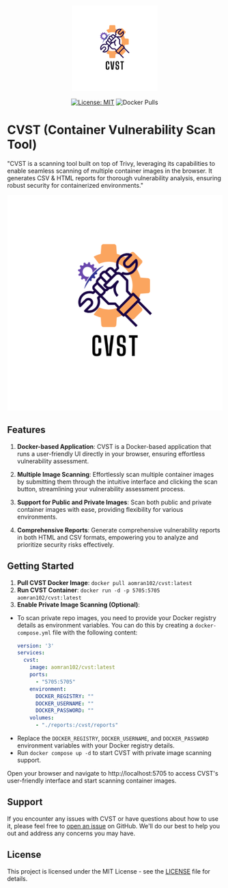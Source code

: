 <div align="center">
<img src="img/cvst.png" width="200">

[![License: MIT][license-img]][license]
![Docker Pulls][docker-pulls]
</div>

# CVST (Container Vulnerability Scan Tool)

"CVST is a scanning tool built on top of Trivy, leveraging its capabilities to enable seamless scanning of multiple container images in the browser. It generates CSV & HTML reports for thorough vulnerability analysis, ensuring robust security for containerized environments."

<div align="center">
  <img src="img/cvst.png" alt="cvst" width="800">
</div>

## Features

1. **Docker-based Application**: CVST is a Docker-based application that runs a user-friendly UI directly in your browser, ensuring effortless vulnerability assessment.

2. **Multiple Image Scanning**: Effortlessly scan multiple container images by submitting them through the intuitive interface and clicking the scan button, streamlining your vulnerability assessment process.

3. **Support for Public and Private Images**: Scan both public and private container images with ease, providing flexibility for various environments.

4. **Comprehensive Reports**: Generate comprehensive vulnerability reports in both HTML and CSV formats, empowering you to analyze and prioritize security risks effectively.

## Getting Started

1. **Pull CVST Docker Image**: 
`docker pull aomran102/cvst:latest`
&nbsp;
2. **Run CVST Container**: 
`docker run -d -p 5705:5705 aomran102/cvst:latest`
&nbsp;
3. **Enable Private Image Scanning (Optional)**:
- To scan private repo images, you need to provide your Docker registry details as environment variables. You can do this by creating a `docker-compose.yml` file with the following content:
    &nbsp;
    ``` yaml
    version: '3'
    services:
      cvst:
        image: aomran102/cvst:latest
        ports:
          - "5705:5705"
        environment:
          DOCKER_REGISTRY: ""
          DOCKER_USERNAME: ""
          DOCKER_PASSWORD: ""
        volumes:
          - "./reports:/cvst/reports"
    ```
- Replace the `DOCKER_REGISTRY`, `DOCKER_USERNAME`, and `DOCKER_PASSWORD` environment variables with your Docker registry details.
- Run `docker compose up -d` to start CVST with private image scanning support.

Open your browser and navigate to http://localhost:5705 to access CVST's user-friendly interface and start scanning container images.

## Support

If you encounter any issues with CVST or have questions about how to use it, please feel free to [open an issue](https://github.com/amromran102/cvst/issues) on GitHub. We'll do our best to help you out and address any concerns you may have.


## License

This project is licensed under the MIT License - see the [LICENSE](LICENSE) file for details.


[license]: https://github.com/amromran102/cvst/blob/main/LICENSE
[license-img]: https://img.shields.io/badge/License-MIT-yellow.svg
[docker-pulls]: https://img.shields.io/docker/pulls/aomran102/cvst?logo=docker&label=docker%20pulls%20%2F%20cvst